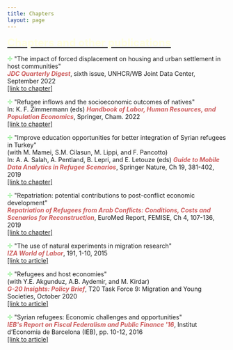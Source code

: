 ```yaml
---
title: Chapters
layout: page
---
```


<p><font size="+2"><b><u><font color="LightYellow">Chapters and other publications</font></u></b></font></p>

<p><b><font color="LightGreen">&#10018;</font></b> "The impact of forced displacement on housing and urban settlement in host communities"
<br><i><b><font color="IndianRed">JDC Quarterly Digest</font></b></i>, sixth issue, UNHCR/WB Joint Data Center, September 2022
<br><a href="https://doi.org/10.47053/jdc.300922">[link to chapter]</a>

<p><b><font color="LightGreen">&#10018;</font></b> "Refugee inflows and the socioeconomic outcomes of natives"
<br>In: K. F. Zimmermann (eds) <i><b><font color="IndianRed">Handbook of Labor, Human Resources, and Population Economics</font></b></i>, Springer, Cham. 2022
<br><a href="https://doi.org/10.1007/978-3-319-57365-6_87-1">[link to chapter]</a>

<p><b><font color="LightGreen">&#10018;</font></b> "Improve education opportunities for better integration of Syrian refugees in Turkey"
<br>(with M. Mamei, S.M. Cilasun, M. Lippi, and F. Pancotto)
<br>In: A. A. Salah, A. Pentland, B. Lepri, and E. Letouze (eds) <i><b><font color="IndianRed">Guide to Mobile Data Analytics in Refugee Scenarios</font></b></i>, Springer Nature, Ch 19, 381-402, 2019
<br><a href="https://doi.org/10.1007/978-3-030-12554-7_19">[link to chapter]</a>
    
<p><b><font color="LightGreen">&#10018;</font></b> "Repatriation: potential contributions to post-conflict economic development"
<br><i><b><font color="IndianRed">Repatriation of Refugees from Arab Conflicts: Conditions, Costs and Scenarios for Reconstruction</font></b></i>, EuroMed Report, FEMISE, Ch 4, 107-136, 2019
<br><a href="https://www.femise.org/en/publications-en/euromed-report-repatriation-of-refugees-conditions-scenarios-economic-costs-and-reconstruction-plansthe-new-euromed-report-is-now-available/">[link to chapter]</a>

<p><b><font color="LightGreen">&#10018;</font></b> "The use of natural experiments in migration research"
<br><i><b><font color="IndianRed">IZA World of Labor</font></b></i>, 191, 1-10, 2015
<br><a href="https://wol.iza.org/articles/use-of-natural-experiments-in-migration-research/long">[link to article]</a>

<p><b><font color="LightGreen">&#10018;</font></b> "Refugees and host economies"
<br>(with Y.E. Akgunduz, A.B. Aydemir, and M. Kirdar)
<br><i><b><font color="IndianRed">G-20 Insights: Policy Brief</font></b></i>, T20 Task Force 9: Migration and Young Societies, October 2020
<br><a href="https://www.g20-insights.org/wp-content/uploads/2020/11/T20_TF9_PB7.pdf">[link to article]</a>

<p><b><font color="LightGreen">&#10018;</font></b> "Syrian refugees: Economic challenges and opportunities"
<br><i><b><font color="IndianRed">IEB's Report on Fiscal Federalism and Public Finance '16</font></b></i>, Institut d’Economia de Barcelona (IEB), pp. 10-12, 2016
<br><a href="https://ieb.ub.edu/wp-content/uploads/2018/04/2016-IEB-Annual-Report-ES-EN-CAT.pdf">[link to article]</a>
